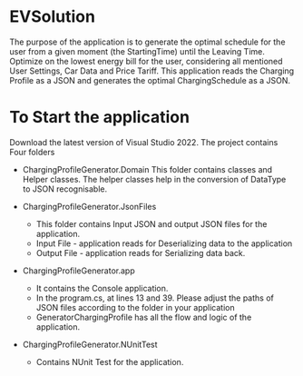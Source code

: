 # EVSolution
The purpose of the application is to generate the optimal schedule for the user from a given
moment (the StartingTime) until the Leaving Time. Optimize on the lowest energy bill for the user, 
considering all mentioned User Settings, Car Data and Price Tariff. This application reads the Charging Profile as a JSON
and generates the optimal ChargingSchedule as a JSON.

# To Start the application

Download the latest version of Visual Studio 2022.
The project contains Four folders 

- ChargingProfileGenerator.Domain 
This folder contains classes and Helper classes. The helper classes help in the conversion of DataType to JSON recognisable.

- ChargingProfileGenerator.JsonFiles
  - This folder contains Input JSON and output JSON files for the application.
  - Input File - application reads for Deserializing data to the application
  - Output File - application reads for Serializing data back.

- ChargingProfileGenerator.app
  - It contains the Console application.
  - In the program.cs, at lines 13 and 39. Please adjust the paths of JSON files according to the folder in your application
  - GeneratorChargingProfile has all the flow and logic of the application.

- ChargingProfileGenerator.NUnitTest
  - Contains NUnit Test for the application.
